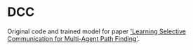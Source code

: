 # DCC
Original code and trained model for paper ['Learning Selective Communication for Multi-Agent Path Finding'](https://arxiv.org/abs/2109.05413).
